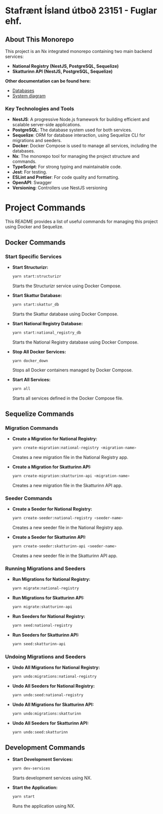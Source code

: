 # Stafrænt Ísland útboð 23151 - Fuglar ehf.

## About This Monorepo

This project is an Nx integrated monorepo containing two main backend services:

* **National Registry (NestJS, PostgreSQL, Sequelize)**
* **Skatturinn API (NestJS, PostgreSQL, Sequelize)**

**Other documentation can be found here:**
* [Databases](./docs/DATABASES.md)
* [System diagram](./docs/STRUCTURIZER.md)

### Key Technologies and Tools

* **NestJS**: A progressive Node.js framework for building efficient and scalable server-side applications.
* **PostgreSQL**: The database system used for both services.
* **Sequelize**: ORM for database interaction, using Sequelize CLI for migrations and seeders.
* **Docker**: Docker Compose is used to manage all services, including the databases.
* **Nx**: The monorepo tool for managing the project structure and commands.
* **TypeScript**: For strong typing and maintainable code.
* **Jest**: For testing.
* **ESLint and Prettier**: For code quality and formatting.
* **OpenAPI**: Swagger
* **Versioning**: Controllers use NestJS versioning


# Project Commands

This README provides a list of useful commands for managing this project using Docker and Sequelize.

## Docker Commands

### Start Specific Services

* **Start Structurizr:**

  ```bash
  yarn start:structurizr
  ```

  Starts the Structurizr service using Docker Compose.

* **Start Skattur Database:**

  ```bash
  yarn start:skattur_db
  ```

  Starts the Skattur database using Docker Compose.

* **Start National Registry Database:**

  ```bash
  yarn start:national_registry_db
  ```

  Starts the National Registry database using Docker Compose.

* **Stop All Docker Services:**

  ```bash
  yarn docker_down
  ```

  Stops all Docker containers managed by Docker Compose.

* **Start All Services:**

  ```bash
  yarn all
  ```

  Starts all services defined in the Docker Compose file.

## Sequelize Commands

### Migration Commands

* **Create a Migration for National Registry:**

  ```bash
  yarn create-migration:national-registry <migration-name>
  ```

  Creates a new migration file in the National Registry app.

* **Create a Migration for Skatturinn API:**

  ```bash
  yarn create-migration:skatturinn-api <migration-name>
  ```

  Creates a new migration file in the Skatturinn API app.

### Seeder Commands

* **Create a Seeder for National Registry:**

  ```bash
  yarn create-seeder:national-registry <seeder-name>
  ```

  Creates a new seeder file in the National Registry app.

* **Create a Seeder for Skatturinn API:**

  ```bash
  yarn create-seeder:skatturinn-api <seeder-name>
  ```

  Creates a new seeder file in the Skatturinn API app.

### Running Migrations and Seeders

* **Run Migrations for National Registry:**

  ```bash
  yarn migrate:national-registry
  ```

* **Run Migrations for Skatturinn API:**

  ```bash
  yarn migrate:skatturinn-api
  ```

* **Run Seeders for National Registry:**

  ```bash
  yarn seed:national-registry
  ```

* **Run Seeders for Skatturinn API:**

  ```bash
  yarn seed:skatturinn-api
  ```

### Undoing Migrations and Seeders

* **Undo All Migrations for National Registry:**

  ```bash
  yarn undo:migrations:national-registry
  ```

* **Undo All Seeders for National Registry:**

  ```bash
  yarn undo:seed:national-registry
  ```

* **Undo All Migrations for Skatturinn API:**

  ```bash
  yarn undo:migrations:skatturinn
  ```

* **Undo All Seeders for Skatturinn API:**

  ```bash
  yarn undo:seed:skatturinn
  ```

## Development Commands

* **Start Development Services:**

  ```bash
  yarn dev-services
  ```

  Starts development services using NX.

* **Start the Application:**

  ```bash
  yarn start
  ```

  Runs the application using NX.
